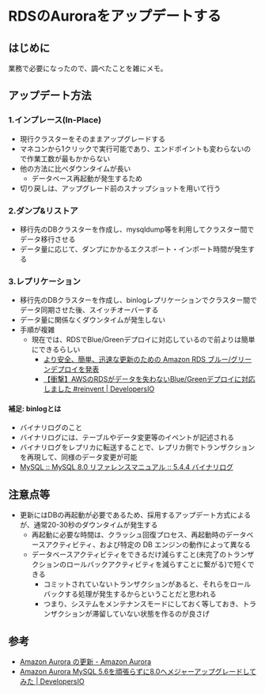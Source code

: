 # RDSのAuroraをアップデートする
## はじめに

業務で必要になったので、調べたことを雑にメモ。

## アップデート方法

### 1.インプレース(In-Place)

- 現行クラスターをそのままアップグレードする
- マネコンから1クリックで実行可能であり、エンドポイントも変わらないので作業工数が最もかからない
- 他の方法に比べダウンタイムが長い
  - データベース再起動が発生するため
- 切り戻しは、アップグレード前のスナップショットを用いて行う

### 2.ダンプ&リストア

- 移行先のDBクラスターを作成し、mysqldump等を利用してクラスター間でデータ移行させる
- データ量に応じて、ダンプにかかるエクスポート・インポート時間が発生する

### 3.レプリケーション

- 移行先のDBクラスターを作成し、binlogレプリケーションでクラスター間でデータ同期させた後、スイッチオーバーする
- データ量に関係なくダウンタイムが発生しない
- 手順が複雑
  - 現在では、RDSでBlue/Greenデプロイに対応しているので前よりは簡単にできるらしい
    - [より安全、簡単、迅速な更新のための Amazon RDS ブルー/グリーンデプロイを発表](https://aws.amazon.com/jp/about-aws/whats-new/2022/11/amazon-rds-blue-green-deployments-safer-simpler-faster-updates/)
    - [【衝撃】AWSのRDSがデータを失わないBlue/Greenデプロイに対応しました #reinvent | DevelopersIO](https://dev.classmethod.jp/articles/rds-bg-deploy/)

#### 補足: binlogとは

- バイナリログのこと
- バイナリログには、テーブルやデータ変更等のイベントが記述される
- バイナリログをレプリカに転送することで、レプリカ側でトランザクションを再現して、同様のデータ変更が可能
- [MySQL :: MySQL 8.0 リファレンスマニュアル :: 5.4.4 バイナリログ](https://dev.mysql.com/doc/refman/8.0/ja/binary-log.html)


## 注意点等

- 更新にはDBの再起動が必要であるため、採用するアップデート方式によるが、通常20-30秒のダウンタイムが発生する
  - 再起動に必要な時間は、クラッシュ回復プロセス、再起動時のデータベースアクティビティ、および特定の DB エンジンの動作によって異なる
  - データベースアクティビティをできるだけ減らすこと(未完了のトランザクションのロールバックアクティビティを減らすことに繋がる)で短くできる
    - コミットされていないトランザクションがあると、それらをロールバックする処理が発生するからということだと思われる
    - つまり、システムをメンテナンスモードにしておく等しておき、トランザクションが滞留していない状態を作るのが良さげ

## 参考

- [Amazon Aurora の更新 - Amazon Aurora](https://docs.aws.amazon.com/ja_jp/AmazonRDS/latest/AuroraUserGuide/Aurora.Updates.html)
- [Amazon Aurora MySQL 5.6を頑張らずに8.0へメジャーアップグレードしてみた | DevelopersIO](https://dev.classmethod.jp/articles/upgrade-aurora-mysql-5-6-to-8-0-simple-stupid/)
